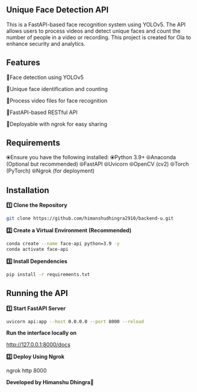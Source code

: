 ## Unique Face Detection API
This is a FastAPI-based face recognition system using YOLOv5. 
The API allows users to process videos and detect unique faces and count the number of people in a video or recording. 
This project is created for Ola to enhance security and analytics.

## Features
👀Face detection using YOLOv5

👀Unique face identification and counting

👀Process video files for face recognition

👀FastAPI-based RESTful API

👀Deployable with ngrok for easy sharing



## Requirements
⦿Ensure you have the following installed:
⦿Python 3.9+
⦾Anaconda (Optional but recommended)
⦾FastAPI
⦾Uvicorn
⦾OpenCV (cv2)
⦾Torch (PyTorch)
⦾Ngrok (for deployment)


## Installation
**1️⃣ Clone the Repository**
```bash
git clone https://github.com/himanshudhingra2910/backend-u.git
```

**2️⃣ Create a Virtual Environment (Recommended)**
```bash
conda create --name face-api python=3.9 -y
conda activate face-api
```

**3️⃣ Install Dependencies**
```bash
pip install -r requirements.txt
```

## Running the API

**1️⃣ Start FastAPI Server**
```bash
uvicorn api:app --host 0.0.0.0 --port 8000 --reload
```

**Run the interface locally on** 

http://127.0.0.1:8000/docs

**2️⃣ Deploy Using Ngrok**

ngrok http 8000



**Developed by Himanshu Dhingra🚀**



